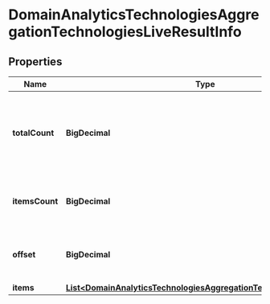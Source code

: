 

# DomainAnalyticsTechnologiesAggregationTechnologiesLiveResultInfo


## Properties

| Name | Type | Description | Notes |
|------------ | ------------- | ------------- | -------------|
|**totalCount** | **BigDecimal** | total amount of results in our database relevant to your request |  [optional] |
|**itemsCount** | **BigDecimal** | the number of results returned in the items array |  [optional] |
|**offset** | **BigDecimal** | offset in the results array of returned domains |  [optional] |
|**items** | [**List&lt;DomainAnalyticsTechnologiesAggregationTechnologiesLiveItem&gt;**](DomainAnalyticsTechnologiesAggregationTechnologiesLiveItem.md) | items array |  [optional] |



